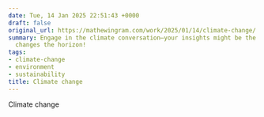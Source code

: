 ```yaml
---
date: Tue, 14 Jan 2025 22:51:43 +0000
draft: false
original_url: https://mathewingram.com/work/2025/01/14/climate-change/
summary: Engage in the climate conversation—your insights might be the breeze that
  changes the horizon!
tags:
- climate-change
- environment
- sustainability
title: Climate change
---
```


Climate change